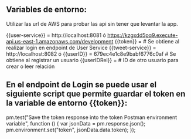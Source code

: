 

## Variables de entorno:

Utilizar las url de AWS para probar las api sin tener que levantar la app.

{{user-service}} = http://localhost:8081 ó https://kzgxdd5pq9.execute-api.us-east-1.amazonaws.com/development
{{token}} = # Se obtiene al realizar login en endpoint de User Service
{{tweet-service}} = http://localhost:8082 ó 
{{userID}} = 679ec4e1c8e9babf6776c0af # Se obtiene al registrar un usuario
{{userIDRel}} = # ID de otro usuario para crear o leer relación

## En el endpoint de Login se puede usar el siguiente script que permite guardar el token en la variable de entorno {{token}}:

pm.test("Save the token response into the token Postman environment variable", function () {
    var jsonData = pm.response.json();
    pm.environment.set("token", jsonData.data.token);
});